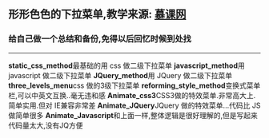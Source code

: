 ## 形形色色的下拉菜单,教学来源: [慕课网](http://imooc.com/ "慕课网")
### 给自己做一个总结和备份,免得以后回忆时候到处找
- - - - - -
**static_css_method**最基础的用 css 做二级下拉菜单
**javascript_method**用 javascript 做二级下拉菜单
**JQuery_method**用 JQuery 做二级下拉菜单
**three_levels_menu**css 做的3级下拉菜单
**reforming_style_method**变换式菜单栏,可以中英文互换..毫无违和感
**Animate_css3**CSS3做的特效菜单.非常高大上.简单实用.但对 IE兼容非常差
**Animate_JQuery**JQuery 做的特效菜单...代码比 JS做简单很多
**Animate_Javascript**和上面一样,整体逻辑是很好理解的,但是写起来代码量太大,没有JQ方便
